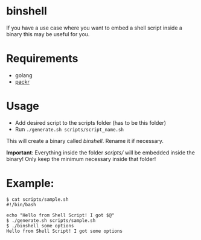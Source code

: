 # binshell

If you have a use case where you want to embed a shell script inside a binary this may be useful for you.

# Requirements

* golang
* [packr](https://github.com/gobuffalo/packr)

# Usage

* Add desired script to the scripts folder (has to be this folder)
* Run `./generate.sh scripts/script_name.sh`

This will create a binary called *binshell*. Rename it if necessary.

__Important__: Everything inside the folder *scripts/* will be embedded inside the binary! Only keep the minimum necessary inside that folder!

# Example:
```
$ cat scripts/sample.sh
#!/bin/bash

echo "Hello from Shell Script! I got $@"
$ ./generate.sh scripts/sample.sh
$ ./binshell some options
Hello from Shell Script! I got some options
```
